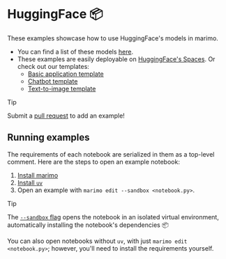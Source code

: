 # HuggingFace 📦

These examples showcase how to use HuggingFace's models in marimo.

- You can find a list of these models [here](https://huggingface.co/models).
- These examples are easily deployable on [HuggingFace's Spaces](https://huggingface.co/new-space?template=marimo-team%2Fmarimo-app-template). Or check out our templates:
  - [Basic application template](https://huggingface.co/spaces/marimo-team/marimo-app-template/tree/main)
  - [Chatbot template](https://huggingface.co/spaces/marimo-team/marimo-chatbot-template/tree/main)
  - [Text-to-image template](https://huggingface.co/spaces/marimo-team/marimo-text-to-image-template/tree/main)

> [!TIP]
> Submit a
> [pull request](https://github.com/marimo-team/marimo/pulls) to add an example!

## Running examples

The requirements of each notebook are serialized in them as a top-level
comment. Here are the steps to open an example notebook:

1. [Install marimo](https://docs.marimo.io/getting_started/index.html#installation)
2. [Install `uv`](https://github.com/astral-sh/uv/?tab=readme-ov-file#installation)
3. Open an example with `marimo edit --sandbox <notebook.py>`.

> [!TIP]
> The [`--sandbox` flag](https://docs.marimo.io/guides/editor_features/package_management.html) opens the notebook in an isolated virtual environment,
> automatically installing the notebook's dependencies 📦

You can also open notebooks without `uv`, with just `marimo edit <notebook.py>`;
however, you'll need to install the requirements yourself.
